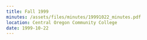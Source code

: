 ```yaml
---
title: Fall 1999
minutes: /assets/files/minutes/19991022_minutes.pdf
location: Central Oregon Community College
date: 1999-10-22
---
```

